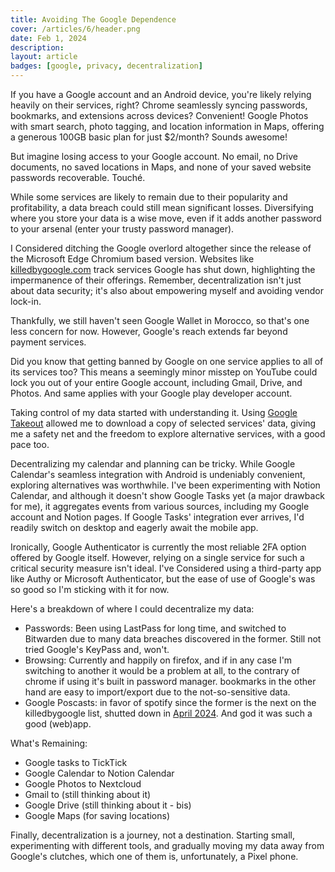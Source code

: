 ```yaml
---
title: Avoiding The Google Dependence
cover: /articles/6/header.png
date: Feb 1, 2024
description: 
layout: article
badges: [google, privacy, decentralization]
---
```



If you have a Google account and an Android device, you're likely relying heavily on their services, right? Chrome seamlessly syncing passwords, bookmarks, and extensions across devices? Convenient! Google Photos with smart search, photo tagging, and location information in Maps, offering a generous 100GB basic plan for just $2/month? Sounds awesome!

But imagine losing access to your Google account. No email, no Drive documents, no saved locations in Maps, and none of your saved website passwords recoverable. Touché.

While some services are likely to remain due to their popularity and profitability, a data breach could still mean significant losses. Diversifying where you store your data is a wise move, even if it adds another password to your arsenal (enter your trusty password manager).

I Considered ditching the Google overlord altogether since the release of the Microsoft Edge Chromium based version. Websites like [killedbygoogle.com](killedbygoogle.com) track services Google has shut down, highlighting the impermanence of their offerings. Remember, decentralization isn't just about data security; it's also about empowering myself and avoiding vendor lock-in.

Thankfully, we still haven't seen Google Wallet in Morocco, so that's one less concern for now. However, Google's reach extends far beyond payment services.

Did you know that getting banned by Google on one service applies to all of its services too? This means a seemingly minor misstep on YouTube could lock you out of your entire Google account, including Gmail, Drive, and Photos. And same applies with your Google play developer account. 

Taking control of my data started with understanding it. Using [Google Takeout](https://takeout.google.com) allowed me to download a copy of selected services' data, giving me a safety net and the freedom to explore alternative services, with a good pace too. 

Decentralizing my calendar and planning can be tricky. While Google Calendar's seamless integration with Android is undeniably convenient, exploring alternatives was worthwhile. I've been experimenting with Notion Calendar, and although it doesn't show Google Tasks yet (a major drawback for me), it aggregates events from various sources, including my Google account and Notion pages. If Google Tasks' integration ever arrives, I'd readily switch on desktop and eagerly await the mobile app.

Ironically, Google Authenticator is currently the most reliable 2FA option offered by Google itself. However, relying on a single service for such a critical security measure isn't ideal. I've Considered using a third-party app like Authy or Microsoft Authenticator, but the ease of use of Google's was so good so I'm sticking with it for now. 

Here's a breakdown of where I could decentralize my data:
- Passwords: Been using LastPass for long time, and switched to Bitwarden due to many data breaches discovered in the former. Still not tried Google's KeyPass and, won't.
- Browsing: Currently and happily on firefox, and if in any case I'm switching to another it would be a problem at all, to the contrary of chrome if using it's built in password manager. bookmarks in the other hand are easy to import/export due to the not-so-sensitive data.
- Google Poscasts: in favor of spotify since the former is the next on the killedbygoogle list, shutted down in [April 2024](https://www.theverge.com/23891397/google-podcasts-youtube-spotify-alternatives-pocket-casts). And god it was such a good (web)app.

What's Remaining:
- Google tasks to TickTick
- Google Calendar to Notion Calendar
- Google Photos to Nextcloud
- Gmail to (still thinking about it)
- Google Drive (still thinking about it - bis)
- Google Maps (for saving locations)

Finally, decentralization is a journey, not a destination. Starting small, experimenting with different tools, and gradually moving my data away from Google's clutches, which one of them is, unfortunately, a Pixel phone. 